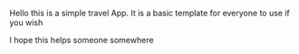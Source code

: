 Hello this is a simple travel App. It is a basic template for everyone to use if you wish 

I hope this helps someone somewhere